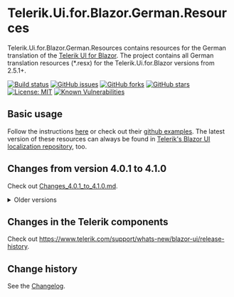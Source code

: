 Telerik.Ui.for.Blazor.German.Resources
====================================

Telerik.Ui.for.Blazor.German.Resources contains resources for the German translation of the [Telerik UI for Blazor](https://www.telerik.com/blazor-ui).
The project contains all German translation resources (*.resx) for the Telerik.Ui.for.Blazor versions from 2.5.1+.

[![Build status](https://ci.appveyor.com/api/projects/status/lyes7vi036717pm9?svg=true)](https://ci.appveyor.com/project/SeppPenner/telerik-ui-for-blazor-german-resources)
[![GitHub issues](https://img.shields.io/github/issues/SeppPenner/Telerik.Ui.for.Blazor.German.Resources.svg)](https://github.com/SeppPenner/Telerik.Ui.for.Blazor.German.Resources/issues)
[![GitHub forks](https://img.shields.io/github/forks/SeppPenner/Telerik.Ui.for.Blazor.German.Resources.svg)](https://github.com/SeppPenner/Telerik.Ui.for.Blazor.German.Resources/network)
[![GitHub stars](https://img.shields.io/github/stars/SeppPenner/Telerik.Ui.for.Blazor.German.Resources.svg)](https://github.com/SeppPenner/Telerik.Ui.for.Blazor.German.Resources/stargazers)
[![License: MIT](https://img.shields.io/badge/License-MIT-blue.svg)](https://raw.githubusercontent.com/SeppPenner/Telerik.Ui.for.Blazor.German.Resources/master/License.txt)
[![Known Vulnerabilities](https://snyk.io/test/github/SeppPenner/Telerik.Ui.for.Blazor.German.Resources/badge.svg)](https://snyk.io/test/github/SeppPenner/Telerik.Ui.for.Blazor.German.Resources)

## Basic usage
Follow the instructions [here](https://docs.telerik.com/blazor-ui/globalization/localization) or check out their [github examples](https://github.com/telerik/blazor-ui/tree/master/common/localization/).
The latest version of these resources can always be found in [Telerik's Blazor UI localization repository](https://github.com/telerik/blazor-ui-messages), too.

## Changes from version 4.0.1 to 4.1.0
Check out [Changes_4.0.1_to_4.1.0.md](https://github.com/SeppPenner/Telerik.Ui.for.Blazor.German.Resources/blob/master/Changes_4.0.1_to_4.1.0.md).

<details>
<summary>Older versions</summary>
<br>

## Changes from version 4.0.0 to 4.0.1
Check out [Changes_4.0.0_to_4.0.1.md](https://github.com/SeppPenner/Telerik.Ui.for.Blazor.German.Resources/blob/master/Changes_4.0.0_to_4.0.1.md).

## Changes from version 3.7.0 to 4.0.0
Check out [Changes_3.7.0_to_4.0.0.md](https://github.com/SeppPenner/Telerik.Ui.for.Blazor.German.Resources/blob/master/Changes_3.7.0_to_4.0.0.md).

## Changes from version 3.6.1 to 3.7.0
Check out [Changes_3.6.1_to_3.7.0.md](https://github.com/SeppPenner/Telerik.Ui.for.Blazor.German.Resources/blob/master/Changes_3.6.1_to_3.7.0.md).

## Changes from version 3.6.0 to 3.6.1
Check out [Changes_3.6.0_to_3.6.1.md](https://github.com/SeppPenner/Telerik.Ui.for.Blazor.German.Resources/blob/master/Changes_3.6.0_to_3.6.1.md).

## Changes from version 3.5.0 to 3.6.0
Check out [Changes_3.5.0_to_3.6.0.md](https://github.com/SeppPenner/Telerik.Ui.for.Blazor.German.Resources/blob/master/Changes_3.5.0_to_3.6.0.md).

## Changes from version 3.4.0 to 3.5.0
Check out [Changes_3.4.0_to_3.5.0.md](https://github.com/SeppPenner/Telerik.Ui.for.Blazor.German.Resources/blob/master/Changes_3.4.0_to_3.5.0.md).

## Changes from version 3.3.0 to 3.4.0
Check out [Changes_3.3.0_to_3.4.0.md](https://github.com/SeppPenner/Telerik.Ui.for.Blazor.German.Resources/blob/master/Changes_3.3.0_to_3.4.0.md).

## Changes from version 3.2.0 to 3.3.0
Check out [Changes_3.2.0_to_3.3.0.md](https://github.com/SeppPenner/Telerik.Ui.for.Blazor.German.Resources/blob/master/Changes_3.2.0_to_3.3.0.md).

## Changes from version 3.1.0 to 3.2.0
Check out [Changes_3.1.0_to_3.2.0.md](https://github.com/SeppPenner/Telerik.Ui.for.Blazor.German.Resources/blob/master/Changes_3.1.0_to_3.2.0.md).

## Changes from version 3.0.1 to 3.1.0
Check out [Changes_3.0.1_to_3.1.0.md](https://github.com/SeppPenner/Telerik.Ui.for.Blazor.German.Resources/blob/master/Changes_3.0.1_to_3.1.0.md).

## Changes from version 3.0.0 to 3.0.1
Check out [Changes_3.0.0_to_3.0.1.md](https://github.com/SeppPenner/Telerik.Ui.for.Blazor.German.Resources/blob/master/Changes_3.0.0_to_3.0.1.md).

## Changes from version 2.30.0 to 3.0.0
Check out [Changes_2.30.0_to_3.0.0.md](https://github.com/SeppPenner/Telerik.Ui.for.Blazor.German.Resources/blob/master/Changes_2.30.0_to_3.0.0.md).

## Changes from version 2.29.0 to 2.30.0
Check out [Changes_2.29.0_to_2.30.0.md](https://github.com/SeppPenner/Telerik.Ui.for.Blazor.German.Resources/blob/master/Changes_2.29.0_to_2.30.0.md).

## Changes from version 2.28.0 to 2.29.0
Check out [Changes_2.28.0_to_2.29.0.md](https://github.com/SeppPenner/Telerik.Ui.for.Blazor.German.Resources/blob/master/Changes_2.28.0_to_2.29.0.md).

## Changes from version 2.27.0 to 2.28.0
Check out [Changes_2.27.0_to_2.28.0.md](https://github.com/SeppPenner/Telerik.Ui.for.Blazor.German.Resources/blob/master/Changes_2.27.0_to_2.28.0.md).

## Changes from version 2.26.0 to 2.27.0
Check out [Changes_2.26.0_to_2.27.0.md](https://github.com/SeppPenner/Telerik.Ui.for.Blazor.German.Resources/blob/master/Changes_2.26.0_to_2.27.0.md).

## Changes from version 2.25.0 to 2.26.0
Check out [Changes_2.25.0_to_2.26.0.md](https://github.com/SeppPenner/Telerik.Ui.for.Blazor.German.Resources/blob/master/Changes_2.25.0_to_2.26.0.md).

## Changes from version 2.24.1 to 2.25.0
Check out [Changes_2.24.1_to_2.25.0.md](https://github.com/SeppPenner/Telerik.Ui.for.Blazor.German.Resources/blob/master/Changes_2.24.1_to_2.25.0.md).

## Changes from version 2.24.0 to 2.24.1
Check out [Changes_2.24.0_to_2.24.1.md](https://github.com/SeppPenner/Telerik.Ui.for.Blazor.German.Resources/blob/master/Changes_2.24.0_to_2.24.1.md).

## Changes from version 2.23.0 to 2.24.0
Check out [Changes_2.23.0_to_2.24.0.md](https://github.com/SeppPenner/Telerik.Ui.for.Blazor.German.Resources/blob/master/Changes_2.23.0_to_2.24.0.md).

## Changes from version 2.22.0 to 2.23.0
Check out [Changes_2.22.0_to_2.23.0.md](https://github.com/SeppPenner/Telerik.Ui.for.Blazor.German.Resources/blob/master/Changes_2.22.0_to_2.23.0.md).

## Changes from version 2.21.1 to 2.22.0
Check out [Changes_2.21.1_to_2.22.0.md](https://github.com/SeppPenner/Telerik.Ui.for.Blazor.German.Resources/blob/master/Changes_2.21.1_to_2.22.0.md).

## Changes from version 2.21.0 to 2.21.1
Check out [Changes_2.21.0_to_2.21.1.md](https://github.com/SeppPenner/Telerik.Ui.for.Blazor.German.Resources/blob/master/Changes_2.21.0_to_2.21.1.md).

## Changes from version 2.20.0 to 2.21.0
Check out [Changes_2.20.0_to_2.21.0.md](https://github.com/SeppPenner/Telerik.Ui.for.Blazor.German.Resources/blob/master/Changes_2.20.0_to_2.21.0.md).

## Changes from version 2.19.0 to 2.20.0
Check out [Changes_2.19.0_to_2.20.0.md](https://github.com/SeppPenner/Telerik.Ui.for.Blazor.German.Resources/blob/master/Changes_2.19.0_to_2.20.0.md).

## Changes from version 2.18.0 to 2.19.0
Check out [Changes_2.18.0_to_2.19.0.md](https://github.com/SeppPenner/Telerik.Ui.for.Blazor.German.Resources/blob/master/Changes_2.18.0_to_2.19.0.md).

## Changes from version 2.17.0 to 2.18.0
Check out [Changes_2.17.0_to_2.18.0.md](https://github.com/SeppPenner/Telerik.Ui.for.Blazor.German.Resources/blob/master/Changes_2.17.0_to_2.18.0.md).

## Changes from version 2.16.0 to 2.17.0
Check out [Changes_2.16.0_to_2.17.0.md](https://github.com/SeppPenner/Telerik.Ui.for.Blazor.German.Resources/blob/master/Changes_2.16.0_to_2.17.0.md).

## Changes from version 2.15.0 to 2.16.0
Check out [Changes_2.15.0_to_2.16.0.md](https://github.com/SeppPenner/Telerik.Ui.for.Blazor.German.Resources/blob/master/Changes_2.15.0_to_2.16.0.md).

## Changes from version 2.14.1 to 2.15.0
Check out [Changes_2.14.1_to_2.15.0.md](https://github.com/SeppPenner/Telerik.Ui.for.Blazor.German.Resources/blob/master/Changes_2.14.1_to_2.15.0.md).

## Changes from version 2.14.0 to 2.14.1
Check out [Changes_2.14.0_to_2.14.1.md](https://github.com/SeppPenner/Telerik.Ui.for.Blazor.German.Resources/blob/master/Changes_2.14.0_to_2.14.1.md).

## Changes from version 2.13.0 to 2.14.0
Check out [Changes_2.13.0_to_2.14.0.md](https://github.com/SeppPenner/Telerik.Ui.for.Blazor.German.Resources/blob/master/Changes_2.13.0_to_2.14.0.md).

## Changes from version 2.12.0 to 2.13.0
Check out [Changes_2.12.0_to_2.13.0.md](https://github.com/SeppPenner/Telerik.Ui.for.Blazor.German.Resources/blob/master/Changes_2.12.0_to_2.13.0.md).

## Changes from version 2.11.0 to 2.12.0
Check out [Changes_2.11.0_to_2.12.0.md](https://github.com/SeppPenner/Telerik.Ui.for.Blazor.German.Resources/blob/master/Changes_2.11.0_to_2.12.0.md).

## Changes from version 2.10.0 to 2.11.0
Check out [Changes_2.10.0_to_2.11.0.md](https://github.com/SeppPenner/Telerik.Ui.for.Blazor.German.Resources/blob/master/Changes_2.10.0_to_2.11.0.md).

## Changes from version 2.9.0 to 2.10.0
Check out [Changes_2.9.0_to_2.10.0.md](https://github.com/SeppPenner/Telerik.Ui.for.Blazor.German.Resources/blob/master/Changes_2.9.0_to_2.10.0.md).

## Changes from version 2.8.0 to 2.9.0
Check out [Changes_2.8.0_to_2.9.0.md](https://github.com/SeppPenner/Telerik.Ui.for.Blazor.German.Resources/blob/master/Changes_2.8.0_to_2.9.0.md).

## Changes from version 2.7.1 to 2.8.0
Check out [Changes_2.7.1_to_2.8.0.md](https://github.com/SeppPenner/Telerik.Ui.for.Blazor.German.Resources/blob/master/Changes_2.7.1_to_2.8.0.md).

## Changes from version 2.7.0 to 2.7.1
Check out [Changes_2.7.0_to_2.7.1.md](https://github.com/SeppPenner/Telerik.Ui.for.Blazor.German.Resources/blob/master/Changes_2.7.0_to_2.7.1.md).

## Changes from version 2.6.1 to 2.7.0
Check out [Changes_2.6.1_to_2.7.0.md](https://github.com/SeppPenner/Telerik.Ui.for.Blazor.German.Resources/blob/master/Changes_2.6.1_to_2.7.0.md).

## Changes from version 2.6.0 to 2.6.1
Check out [Changes_2.6.0_to_2.6.1.md](https://github.com/SeppPenner/Telerik.Ui.for.Blazor.German.Resources/blob/master/Changes_2.6.0_to_2.6.1.md).

## Changes from version 2.5.1 to 2.6.0
Check out [Changes_2.5.1_to_2.6.0.md](https://github.com/SeppPenner/Telerik.Ui.for.Blazor.German.Resources/blob/master/Changes_2.5.1_to_2.6.0.md).
</details>

## Changes in the Telerik components
Check out https://www.telerik.com/support/whats-new/blazor-ui/release-history.

Change history
--------------

See the [Changelog](https://github.com/SeppPenner/Telerik.Ui.for.Blazor.German.Resources/blob/master/Changelog.md).
